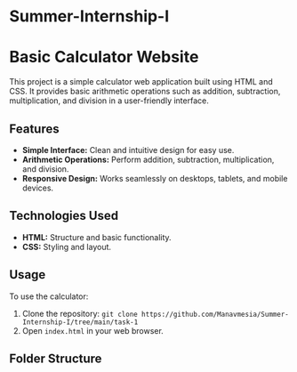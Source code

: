 # Summer-Internship-I
# Basic Calculator Website

This project is a simple calculator web application built using HTML and CSS. It provides basic arithmetic operations such as addition, subtraction, multiplication, and division in a user-friendly interface.


## Features

- **Simple Interface:** Clean and intuitive design for easy use.
- **Arithmetic Operations:** Perform addition, subtraction, multiplication, and division.
- **Responsive Design:** Works seamlessly on desktops, tablets, and mobile devices.

## Technologies Used

- **HTML:** Structure and basic functionality.
- **CSS:** Styling and layout.

## Usage

To use the calculator:
1. Clone the repository: `git clone https://github.com/Manavmesia/Summer-Internship-I/tree/main/task-1`
2. Open `index.html` in your web browser.

## Folder Structure

